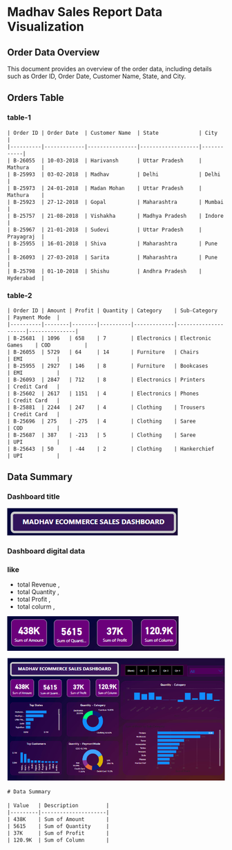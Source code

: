 # Madhav Sales Report Data Visualization

## Order Data Overview

This document provides an overview of the order data, including details such as Order ID, Order Date, Customer Name, State, and City.

## Orders Table

### table-1
```
| Order ID | Order Date  | Customer Name  | State             | City       |
|----------|-------------|----------------|-------------------|------------|
| B-26055  | 10-03-2018  | Harivansh      | Uttar Pradesh     | Mathura    |
| B-25993  | 03-02-2018  | Madhav         | Delhi             | Delhi      |
| B-25973  | 24-01-2018  | Madan Mohan    | Uttar Pradesh     | Mathura    |
| B-25923  | 27-12-2018  | Gopal          | Maharashtra       | Mumbai     |
| B-25757  | 21-08-2018  | Vishakha       | Madhya Pradesh    | Indore     |
| B-25967  | 21-01-2018  | Sudevi         | Uttar Pradesh     | Prayagraj  |
| B-25955  | 16-01-2018  | Shiva          | Maharashtra       | Pune       |
| B-26093  | 27-03-2018  | Sarita         | Maharashtra       | Pune       |
| B-25798  | 01-10-2018  | Shishu         | Andhra Pradesh    | Hyderabad  |
```

### table-2
```
| Order ID | Amount | Profit | Quantity | Category    | Sub-Category        | Payment Mode  |
|----------|--------|--------|----------|-------------|---------------------|---------------|
| B-25681  | 1096   | 658    | 7        | Electronics | Electronic Games    | COD           |
| B-26055  | 5729   | 64     | 14       | Furniture   | Chairs              | EMI           |
| B-25955  | 2927   | 146    | 8        | Furniture   | Bookcases           | EMI           |
| B-26093  | 2847   | 712    | 8        | Electronics | Printers            | Credit Card   |
| B-25602  | 2617   | 1151   | 4        | Electronics | Phones              | Credit Card   |
| B-25881  | 2244   | 247    | 4        | Clothing    | Trousers            | Credit Card   |
| B-25696  | 275    | -275   | 4        | Clothing    | Saree               | COD           |
| B-25687  | 387    | -213   | 5        | Clothing    | Saree               | UPI           |
| B-25643  | 50     | -44    | 2        | Clothing    | Hankerchief         | UPI           |
```

## Data Summary

### Dashboard title

![Dashboard Title](image/header.png)


### Dashboard digital data 
### like
- total Revenue ,
- total Quantity ,
- total Profit ,
- total colurm ,

![Dashboard digital data](image/data.png)






![Dashboard Summary](dashboard.png)




```
# Data Summary

| Value   | Description         |
|---------|---------------------|
| 438K    | Sum of Amount       |
| 5615    | Sum of Quantity     |
| 37K     | Sum of Profit       |
| 120.9K  | Sum of Column       |
```
